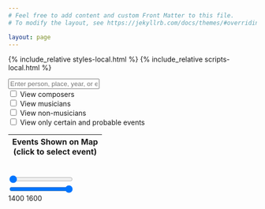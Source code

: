 ```yaml
---
# Feel free to add content and custom Front Matter to this file.
# To modify the layout, see https://jekyllrb.com/docs/themes/#overriding-theme-defaults

layout: page
---
```


{% include_relative styles-local.html %}
{% include_relative scripts-local.html %}

<div class="search-bar">
    <input type="text" id="input" onkeyup="UserSearch()" placeholder="Enter person, place, year, or event">
    <span id="search-count"></span>
    <div class="checkbox-container">
    <div class="checkbox-item">
        <input type="checkbox" id="composer-select" name="composer-select" value="composer-select">
        <label for="composer-select">
            <span class="color-sample" style="background-color: #440154;"></span>
            View composers
        </label>
    </div>
    <div class="checkbox-item">
        <input type="checkbox" id="musician-select" name="musician-select" value="musician-select">
        <label for="musician-select">
            <span class="color-sample" style="background-color: #23ed5c;"></span>
            View musicians
        </label>
    </div>
    <div class="checkbox-item">
        <input type="checkbox" id="non-musician-select" name="non-musician-select" value="non-musician-select">
        <label for="non-musician-select">
            <span class="color-sample" style="background-color: #fde725;"></span>
            View non-musicians
        </label>
    </div>
</div>
</div>
<div class="checkbox-item">
    <input type="checkbox" id="certainty-select" name="certainty-select" value="certainty-select">
    <label for="certainty-select">View only certain and probable events</label>
</div>

<div class="small-space"></div>

<div class="container">
    <div class="row">
        <div id="map"></div>
        <div id="sidebar">
            <div id="sidebar">
                <table id="active-markers-table">
                        <thead>
                            <tr>
                                <th>Events Shown on Map<br>(click to select event)</th>
                            </tr>
                        </thead>
                    <tbody></tbody>
                </table>
            </div>
        </div>
    </div>
    <div class="small-space"></div>
    <div class="histogram-container">
        <table class="histogram">
            <tr id="histogramRow"></tr>
        </table>
        <div class="slider-container">
            <div class="slider-wrapper">
                <div class="slider-highlighted-track"></div> <!-- The blue track -->
                <div class="slider-min-container">
                    <input type="range" id="date-slider-min" min="1400" max="1600" value="1400" step="1" oninput="updateDateRange(); updateSliderBackground()">
                </div>
                <div class="slider-max-container">
                    <input type="range" id="date-slider-max" min="1400" max="1600" value="1600" step="1" oninput="updateDateRange(); updateSliderBackground()">
                </div>
                <div class="slider-active-label-container">
                    <span id="slider-start-active-label" class="slider-active-label-start">1400</span>
                    <span id="slider-end-active-label" class="slider-active-label-end">1600</span>
                </div>
            </div>
            <span id="slider-date-range"></span>
    </div>
</div>
